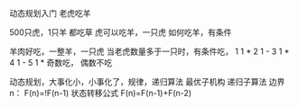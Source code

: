 动态规划入门
老虎吃羊

500只虎，1只羊
都吃草
虎可以吃羊，一只虎
如何吃羊，有条件

羊肉好吃，一整羊，一只虎 
当老虎数量多于一只时，有条件吃，
1 1 * 
2 1 - 
3 1 *
4 1 -
5 1 *
奇数吃，
偶数不吃  

动态规划，大事化小，小事化了，规律，递归算法
最优子机构 递归子算法 边界 n： F(n)=!F(n-1)
状态转移公式
F(n)=F(n-1)+F(n-2)